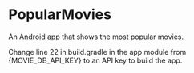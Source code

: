 # PopularMovies
An Android app that shows the most popular movies.

Change line 22 in build.gradle in the app module from {MOVIE_DB_API_KEY} to an API key to build the app.
